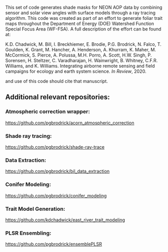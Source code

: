 This set of code generates shade masks for NEON AOP data by combining sensor and solar view angles with surface models through a ray tracing algorithm.  This code was created as part of an effort to generate foliar trait maps throughout the Department of Energy (DOE) Watershed Function Special Focus Area (WF-FSA). A full description of the effort can be found at:

K.D. Chadwick, M. Bill, I. Breckhiemer, E. Brodie, P.G. Brodrick, N. Falco, T. Goulden, K. Grant, M. Hancher, A. Henderson, A. Khurram, K. Maher, M. McCormick, S. Pierce, A. Polussa, M.H. Porro, A. Scott, H.W. Singh, P. Sorensen, H. Steltzer, C. Varadharajan, H. Wainwright, B. Whitney, C.F.R. Williams, and K. Williams. Integrating airborne remote sensing and field campaigns for ecology and earth system science. <i>In Review</i>, 2020.

and use of this code should cite that manuscript.

## Additional relevant repositories:

### Atmospheric correction wrapper: 
https://github.com/pgbrodrick/acorn_atmospheric_correction

### Shade ray tracing: 
https://github.com/pgbrodrick/shade-ray-trace

### Data Extraction:
https://github.com/pgbrodrick/bil_data_extraction

### Conifer Modeling:
https://github.com/pgbrodrick/conifer_modeling

### Trait Model Generation:
https://github.com/kdchadwick/east_river_trait_modeling

### PLSR Ensembling:
https://github.com/pgbrodrick/ensemblePLSR
